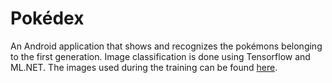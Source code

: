 # Pokédex

An Android application that shows and recognizes the pokémons belonging to the first generation. Image classification is done using Tensorflow and ML.NET. The images used during the training can be found [here](https://www.kaggle.com/datasets/lantian773030/pokemonclassification).
